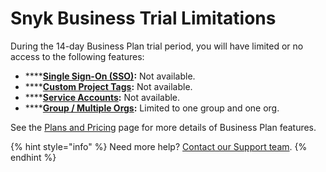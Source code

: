 # Snyk Business Trial Limitations

During the 14-day Business Plan trial period, you will have limited or no access to the following features:&#x20;

* ****[**Single Sign-On (SSO)**](../features/user-and-group-management/setting-up-sso-for-authentication/)**:** Not available.
* ****[**Custom Project Tags**](introduction-to-snyk-projects/view-project-information/project-tags.md)**:** Not available.
* ****[**Service Accounts**](../features/integrations/managing-integrations/service-accounts.md)**:** Not available.
* ****[**Group / Multiple Orgs**](../features/user-and-group-management/managing-groups-and-organizations/)**:** Limited to one group and one org.

See the [Plans and Pricing](https://snyk.io/plans/) page for more details of Business Plan features.

{% hint style="info" %}
Need more help? [Contact our Support team](https://support.snyk.io/hc/en-us/requests/new).
{% endhint %}
